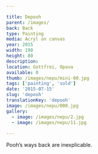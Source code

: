 ```yaml
---

title: Depooh
parent: /images/
back: Back
type: Painting
media: Acryl on canvas
year: 2015
width: 190
height: 80
description: 
location: Gottfrei, Opava
available: 0
thumb: /images/nepu/mini-00.jpg
tags: ['painting', 'sold']
date: '2015-07-15'
slug: 'depooh'
translationKey: 'depooh'
image: /images/nepu/000.jpg
gallery:
  - image: /images/nepu/2.jpg
  - image: /images/nepu/11.jpg
  
---
```

Pooh’s ways back are inexplicable.
